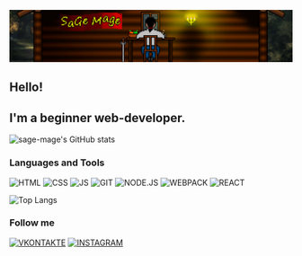 ![Header](./images/header.png)

## Hello!

## I'm a beginner web-developer.

![sage-mage's GitHub stats](https://github-readme-stats.vercel.app/api?username=sage-mage&show_icons=true&theme=darcula&border_color=090909)

### Languages and Tools
![HTML](https://img.shields.io/badge/-html-090909?style=for-the-badge&logo=html5)
![CSS](https://img.shields.io/badge/-css-090909?style=for-the-badge&logo=css3&logoColor=2e9dd5)
![JS](https://img.shields.io/badge/-JavaScript-090909?style=for-the-badge&logo=javascript)
![GIT](https://img.shields.io/badge/-git-090909?style=for-the-badge&logo=git)
![NODE.JS](https://img.shields.io/badge/-node.js-090909?style=for-the-badge&logo=node.js)
![WEBPACK](https://img.shields.io/badge/-webpack-090909?style=for-the-badge&logo=webpack)
![REACT](https://img.shields.io/badge/-react-090909?style=for-the-badge&logo=react)

![Top Langs](https://github-readme-stats.vercel.app/api/top-langs/?username=sage-mage&layout=compact&theme=darcula&border_color=090909)

### Follow me
[![VKONTAKTE](https://img.shields.io/badge/-vkontakte-090909?style=for-the-badge&logo=vk)](https://vk.com/id94975770)
[![INSTAGRAM](https://img.shields.io/badge/-instagram-090909?style=for-the-badge&logo=instagram)](https://www.instagram.com/sage_mage9617/)
